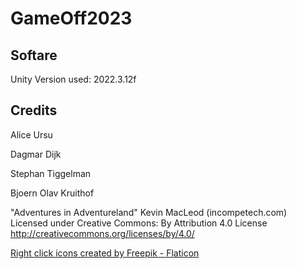 # GameOff2023

## Softare
Unity Version used: 2022.3.12f

## Credits
Alice Ursu

Dagmar Dijk

Stephan Tiggelman

Bjoern Olav Kruithof


"Adventures in Adventureland" Kevin MacLeod (incompetech.com)
Licensed under Creative Commons: By Attribution 4.0 License
http://creativecommons.org/licenses/by/4.0/

<a href="https://www.flaticon.com/free-icons/right-click" title="right click icons">Right click icons created by Freepik - Flaticon</a>
